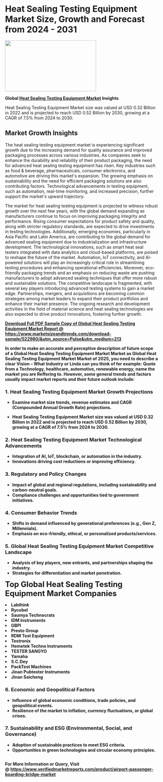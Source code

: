 <H1>Heat Sealing Testing Equipment Market Size, Growth and Forecast from 2024 - 2031</H1><img class="aligncenter size-medium wp-image-584254" src="https://thirdeyenews.in/wp-content/uploads/2024/09/Global-Market-Research-300x168.jpeg" alt="" width="300" height="168" /><p><strong>Global&nbsp;<a href="https://www.marketsizeandtrends.com/download-sample/522980/&amp;utm_source=Pulse&amp;utm_medium=213">Heat Sealing Testing Equipment Market</a> Insights</strong></p><p>Heat Sealing Testing Equipment Market size was valued at USD 0.32 Billion in 2022 and is projected to reach USD 0.52 Billion by 2030, growing at a CAGR of 7.5% from 2024 to 2030.</p><p><h2>Market Growth Insights</h2> <p>The heat sealing testing equipment market is experiencing significant growth due to the increasing demand for quality assurance and improved packaging processes across various industries. As companies seek to enhance the durability and reliability of their product packaging, the need for advanced heat sealing testing equipment has risen. Key industries such as food & beverage, pharmaceuticals, consumer electronics, and automotive are driving this market's expansion. The growing emphasis on sustainability and the need for efficient packaging solutions are also contributing factors. Technological advancements in testing equipment, such as automation, real-time monitoring, and increased precision, further support the market's upward trajectory.</p> <p><strong><a href="#"></a></strong></p> <p>The market for heat sealing testing equipment is projected to witness robust growth over the next few years, with the global demand expanding as manufacturers continue to focus on improving packaging integrity and performance. Rising consumer expectations for product safety and quality, along with stricter regulatory standards, are expected to drive investments in testing technologies. Additionally, emerging economies, particularly in Asia Pacific and Latin America, are contributing to the global demand for advanced sealing equipment due to industrialization and infrastructure development. The technological innovations, such as smart heat seal testers integrated with data analytics and cloud-based platforms, are poised to reshape the future of the market. Automation, IoT connectivity, and AI-powered solutions will play an increasingly critical role in streamlining testing procedures and enhancing operational efficiencies. Moreover, eco-friendly packaging trends and an emphasis on reducing waste are pushing manufacturers to adopt advanced sealing techniques that offer more robust and sustainable solutions. The competitive landscape is fragmented, with several key players introducing advanced testing systems to gain a market edge. Partnerships, mergers, and acquisitions are becoming common strategies among market leaders to expand their product portfolios and enhance their market presence. The ongoing research and development activities in the field of material science and heat sealing technologies are also expected to drive product innovations, fostering further growth. <p><strong><a href="#"></p><p><span class=""><strong>Download Full PDF Sample Copy of Global Heat Sealing Testing Equipment Market Report</strong> @ <a href="https://www.marketsizeandtrends.com/download-sample/522980/&amp;utm_source=Pulse&amp;utm_medium=213" target="_blank">https://www.marketsizeandtrends.com/download-sample/522980/&amp;utm_source=Pulse&amp;utm_medium=213</a></span></p><p>In order to make an accurate and perceptive description of future scope of a Global&nbsp;Heat Sealing Testing Equipment Market Market as Global&nbsp;Heat Sealing Testing Equipment Market Market of 2025, you need to describe a clear Vision &ndash; What Industry or Linda can you think of for example: Quote from a Technology, healthcare, automotive, renewable energy, name the market you are Reffering to. However, some general trends and factors usually impact market reports and their future outlook include:</p><h3>1.&nbsp;<strong>Heat Sealing Testing Equipment Market Growth Projections</strong></h3><ul><li>Examine market size trends, revenue estimates and CAGR (Compounded Annual Growth Rate) projections.</li><li><p>Heat Sealing Testing Equipment Market size was valued at USD 0.32 Billion in 2022 and is projected to reach USD 0.52 Billion by 2030, growing at a CAGR of 7.5% from 2024 to 2030.</p></li></ul><h3>2.&nbsp;<strong>Heat Sealing Testing Equipment Market Technological Advancements</strong></h3><ul><li>Integration of AI, IoT, blockchain, or automation in the industry.</li><li>Innovations driving cost reductions or improving efficiency.</li></ul><h3>3.&nbsp;<strong>Regulatory and Policy Changes</strong></h3><ul><li>Impact of global and regional regulations, including sustainability and carbon-neutral goals.</li><li>Compliance challenges and opportunities tied to government initiatives.</li></ul><h3>4.&nbsp;<strong>Consumer Behavior Trends</strong></h3><ul><li>Shifts in demand influenced by generational preferences (e.g., Gen Z, Millennials).</li><li>Emphasis on eco-friendly, ethical, or personalized products/services.</li></ul><h3>5.&nbsp;<strong>Global Heat Sealing Testing Equipment Market Competitive Landscape</strong></h3><ul><li>Analysis of key players, new entrants, and partnerships shaping the industry.</li><li>Strategies for differentiation and market penetration.</li></ul><p data-pm-slice="1 1 []"><span style="color: inherit; font-family: inherit; font-size: 25px;">Top Global Heat Sealing Testing Equipment Market Companies</span></p><div class="" data-test-id=""><p><li>Labthink</li><li> Rycobel</li><li> Saumya Technocrats</li><li> IDM Instruments</li><li> GBPI</li><li> Presto Group</li><li> RDM Test Equipment</li><li> Testronix</li><li> Hemetek Techno Instruments</li><li> TESTER SANGYO</li><li> Yamaha</li><li> S.C.Dey</li><li> PackTest Machines</li><li> Jinan Pubtester Instruments</li><li> Jinan Saicheng</li></p></div><h3>6.&nbsp;<strong>Economic and Geopolitical Factors</strong></h3><ul><li>Influence of global economic conditions, trade policies, and geopolitical events.</li><li>Resilience of the market to inflation, currency fluctuations, or global crises.</li></ul><h3>7.&nbsp;<strong>Sustainability and ESG (Environmental, Social, and Governance)</strong></h3><ul><li>Adoption of sustainable practices to meet ESG criteria.</li><li>Opportunities in green technologies and circular economy principles.</li></ul><h2><strong style="font-size: 14px;">For More Information or Query, Visit @&nbsp;</strong><a style="background-color: #ffffff; font-size: 14px;" href="https://www.marketsizeandtrends.com/report/heat-sealing-testing-equipment-market/" target="_blank">https://www.verifiedmarketreports.com/product/airport-passenger-boarding-bridge-market</a></h2>

